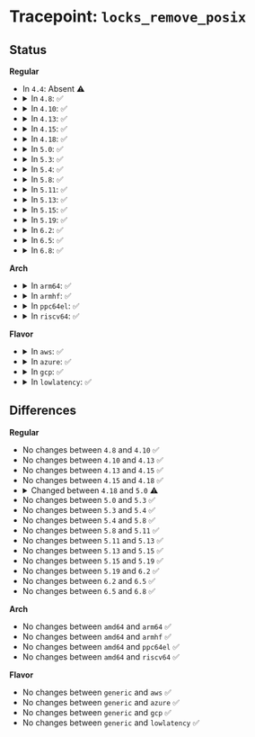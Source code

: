 # Tracepoint: <code>locks_remove_posix</code>

## Status
<b>Regular</b>
<ul>
<li>
In <code>4.4</code>: Absent ⚠️
</li>
<li>
<details>
<summary>In <code>4.8</code>: ✅</summary>

Event:

```c
struct trace_event_raw_filelock_lock {
    struct trace_entry ent;
    struct file_lock *fl;
    long unsigned int i_ino;
    dev_t s_dev;
    struct file_lock *fl_next;
    fl_owner_t fl_owner;
    unsigned int fl_pid;
    unsigned int fl_flags;
    unsigned char fl_type;
    loff_t fl_start;
    loff_t fl_end;
    int ret;
    char __data[0];
};
```
Function:

```c
void trace_event_raw_event_filelock_lock(void *__data, struct inode *inode, struct file_lock *fl, int ret);
```
</details>
</li>
<li>
<details>
<summary>In <code>4.10</code>: ✅</summary>

Event:

```c
struct trace_event_raw_filelock_lock {
    struct trace_entry ent;
    struct file_lock *fl;
    long unsigned int i_ino;
    dev_t s_dev;
    struct file_lock *fl_next;
    fl_owner_t fl_owner;
    unsigned int fl_pid;
    unsigned int fl_flags;
    unsigned char fl_type;
    loff_t fl_start;
    loff_t fl_end;
    int ret;
    char __data[0];
};
```
Function:

```c
void trace_event_raw_event_filelock_lock(void *__data, struct inode *inode, struct file_lock *fl, int ret);
```
</details>
</li>
<li>
<details>
<summary>In <code>4.13</code>: ✅</summary>

Event:

```c
struct trace_event_raw_filelock_lock {
    struct trace_entry ent;
    struct file_lock *fl;
    long unsigned int i_ino;
    dev_t s_dev;
    struct file_lock *fl_next;
    fl_owner_t fl_owner;
    unsigned int fl_pid;
    unsigned int fl_flags;
    unsigned char fl_type;
    loff_t fl_start;
    loff_t fl_end;
    int ret;
    char __data[0];
};
```
Function:

```c
void trace_event_raw_event_filelock_lock(void *__data, struct inode *inode, struct file_lock *fl, int ret);
```
</details>
</li>
<li>
<details>
<summary>In <code>4.15</code>: ✅</summary>

Event:

```c
struct trace_event_raw_filelock_lock {
    struct trace_entry ent;
    struct file_lock *fl;
    long unsigned int i_ino;
    dev_t s_dev;
    struct file_lock *fl_next;
    fl_owner_t fl_owner;
    unsigned int fl_pid;
    unsigned int fl_flags;
    unsigned char fl_type;
    loff_t fl_start;
    loff_t fl_end;
    int ret;
    char __data[0];
};
```
Function:

```c
void trace_event_raw_event_filelock_lock(void *__data, struct inode *inode, struct file_lock *fl, int ret);
```
</details>
</li>
<li>
<details>
<summary>In <code>4.18</code>: ✅</summary>

Event:

```c
struct trace_event_raw_filelock_lock {
    struct trace_entry ent;
    struct file_lock *fl;
    long unsigned int i_ino;
    dev_t s_dev;
    struct file_lock *fl_next;
    fl_owner_t fl_owner;
    unsigned int fl_pid;
    unsigned int fl_flags;
    unsigned char fl_type;
    loff_t fl_start;
    loff_t fl_end;
    int ret;
    char __data[0];
};
```
Function:

```c
void trace_event_raw_event_filelock_lock(void *__data, struct inode *inode, struct file_lock *fl, int ret);
```
</details>
</li>
<li>
<details>
<summary>In <code>5.0</code>: ✅</summary>

Event:

```c
struct trace_event_raw_filelock_lock {
    struct trace_entry ent;
    struct file_lock *fl;
    long unsigned int i_ino;
    dev_t s_dev;
    struct file_lock *fl_blocker;
    fl_owner_t fl_owner;
    unsigned int fl_pid;
    unsigned int fl_flags;
    unsigned char fl_type;
    loff_t fl_start;
    loff_t fl_end;
    int ret;
    char __data[0];
};
```
Function:

```c
void trace_event_raw_event_filelock_lock(void *__data, struct inode *inode, struct file_lock *fl, int ret);
```
</details>
</li>
<li>
<details>
<summary>In <code>5.3</code>: ✅</summary>

Event:

```c
struct trace_event_raw_filelock_lock {
    struct trace_entry ent;
    struct file_lock *fl;
    long unsigned int i_ino;
    dev_t s_dev;
    struct file_lock *fl_blocker;
    fl_owner_t fl_owner;
    unsigned int fl_pid;
    unsigned int fl_flags;
    unsigned char fl_type;
    loff_t fl_start;
    loff_t fl_end;
    int ret;
    char __data[0];
};
```
Function:

```c
void trace_event_raw_event_filelock_lock(void *__data, struct inode *inode, struct file_lock *fl, int ret);
```
</details>
</li>
<li>
<details>
<summary>In <code>5.4</code>: ✅</summary>

Event:

```c
struct trace_event_raw_filelock_lock {
    struct trace_entry ent;
    struct file_lock *fl;
    long unsigned int i_ino;
    dev_t s_dev;
    struct file_lock *fl_blocker;
    fl_owner_t fl_owner;
    unsigned int fl_pid;
    unsigned int fl_flags;
    unsigned char fl_type;
    loff_t fl_start;
    loff_t fl_end;
    int ret;
    char __data[0];
};
```
Function:

```c
void trace_event_raw_event_filelock_lock(void *__data, struct inode *inode, struct file_lock *fl, int ret);
```
</details>
</li>
<li>
<details>
<summary>In <code>5.8</code>: ✅</summary>

Event:

```c
struct trace_event_raw_filelock_lock {
    struct trace_entry ent;
    struct file_lock *fl;
    long unsigned int i_ino;
    dev_t s_dev;
    struct file_lock *fl_blocker;
    fl_owner_t fl_owner;
    unsigned int fl_pid;
    unsigned int fl_flags;
    unsigned char fl_type;
    loff_t fl_start;
    loff_t fl_end;
    int ret;
    char __data[0];
};
```
Function:

```c
void trace_event_raw_event_filelock_lock(void *__data, struct inode *inode, struct file_lock *fl, int ret);
```
</details>
</li>
<li>
<details>
<summary>In <code>5.11</code>: ✅</summary>

Event:

```c
struct trace_event_raw_filelock_lock {
    struct trace_entry ent;
    struct file_lock *fl;
    long unsigned int i_ino;
    dev_t s_dev;
    struct file_lock *fl_blocker;
    fl_owner_t fl_owner;
    unsigned int fl_pid;
    unsigned int fl_flags;
    unsigned char fl_type;
    loff_t fl_start;
    loff_t fl_end;
    int ret;
    char __data[0];
};
```
Function:

```c
void trace_event_raw_event_filelock_lock(void *__data, struct inode *inode, struct file_lock *fl, int ret);
```
</details>
</li>
<li>
<details>
<summary>In <code>5.13</code>: ✅</summary>

Event:

```c
struct trace_event_raw_filelock_lock {
    struct trace_entry ent;
    struct file_lock *fl;
    long unsigned int i_ino;
    dev_t s_dev;
    struct file_lock *fl_blocker;
    fl_owner_t fl_owner;
    unsigned int fl_pid;
    unsigned int fl_flags;
    unsigned char fl_type;
    loff_t fl_start;
    loff_t fl_end;
    int ret;
    char __data[0];
};
```
Function:

```c
void trace_event_raw_event_filelock_lock(void *__data, struct inode *inode, struct file_lock *fl, int ret);
```
</details>
</li>
<li>
<details>
<summary>In <code>5.15</code>: ✅</summary>

Event:

```c
struct trace_event_raw_filelock_lock {
    struct trace_entry ent;
    struct file_lock *fl;
    long unsigned int i_ino;
    dev_t s_dev;
    struct file_lock *fl_blocker;
    fl_owner_t fl_owner;
    unsigned int fl_pid;
    unsigned int fl_flags;
    unsigned char fl_type;
    loff_t fl_start;
    loff_t fl_end;
    int ret;
    char __data[0];
};
```
Function:

```c
void trace_event_raw_event_filelock_lock(void *__data, struct inode *inode, struct file_lock *fl, int ret);
```
</details>
</li>
<li>
<details>
<summary>In <code>5.19</code>: ✅</summary>

Event:

```c
struct trace_event_raw_filelock_lock {
    struct trace_entry ent;
    struct file_lock *fl;
    long unsigned int i_ino;
    dev_t s_dev;
    struct file_lock *fl_blocker;
    fl_owner_t fl_owner;
    unsigned int fl_pid;
    unsigned int fl_flags;
    unsigned char fl_type;
    loff_t fl_start;
    loff_t fl_end;
    int ret;
    char __data[0];
};
```
Function:

```c
void trace_event_raw_event_filelock_lock(void *__data, struct inode *inode, struct file_lock *fl, int ret);
```
</details>
</li>
<li>
<details>
<summary>In <code>6.2</code>: ✅</summary>

Event:

```c
struct trace_event_raw_filelock_lock {
    struct trace_entry ent;
    struct file_lock *fl;
    long unsigned int i_ino;
    dev_t s_dev;
    struct file_lock *fl_blocker;
    fl_owner_t fl_owner;
    unsigned int fl_pid;
    unsigned int fl_flags;
    unsigned char fl_type;
    loff_t fl_start;
    loff_t fl_end;
    int ret;
    char __data[0];
};
```
Function:

```c
void trace_event_raw_event_filelock_lock(void *__data, struct inode *inode, struct file_lock *fl, int ret);
```
</details>
</li>
<li>
<details>
<summary>In <code>6.5</code>: ✅</summary>

Event:

```c
struct trace_event_raw_filelock_lock {
    struct trace_entry ent;
    struct file_lock *fl;
    long unsigned int i_ino;
    dev_t s_dev;
    struct file_lock *fl_blocker;
    fl_owner_t fl_owner;
    unsigned int fl_pid;
    unsigned int fl_flags;
    unsigned char fl_type;
    loff_t fl_start;
    loff_t fl_end;
    int ret;
    char __data[0];
};
```
Function:

```c
void trace_event_raw_event_filelock_lock(void *__data, struct inode *inode, struct file_lock *fl, int ret);
```
</details>
</li>
<li>
<details>
<summary>In <code>6.8</code>: ✅</summary>

Event:

```c
struct trace_event_raw_filelock_lock {
    struct trace_entry ent;
    struct file_lock *fl;
    long unsigned int i_ino;
    dev_t s_dev;
    struct file_lock *fl_blocker;
    fl_owner_t fl_owner;
    unsigned int fl_pid;
    unsigned int fl_flags;
    unsigned char fl_type;
    loff_t fl_start;
    loff_t fl_end;
    int ret;
    char __data[0];
};
```
Function:

```c
void trace_event_raw_event_filelock_lock(void *__data, struct inode *inode, struct file_lock *fl, int ret);
```
</details>
</li>
</ul>
<b>Arch</b>
<ul>
<li>
<details>
<summary>In <code>arm64</code>: ✅</summary>

Event:

```c
struct trace_event_raw_filelock_lock {
    struct trace_entry ent;
    struct file_lock *fl;
    long unsigned int i_ino;
    dev_t s_dev;
    struct file_lock *fl_blocker;
    fl_owner_t fl_owner;
    unsigned int fl_pid;
    unsigned int fl_flags;
    unsigned char fl_type;
    loff_t fl_start;
    loff_t fl_end;
    int ret;
    char __data[0];
};
```
Function:

```c
void trace_event_raw_event_filelock_lock(void *__data, struct inode *inode, struct file_lock *fl, int ret);
```
</details>
</li>
<li>
<details>
<summary>In <code>armhf</code>: ✅</summary>

Event:

```c
struct trace_event_raw_filelock_lock {
    struct trace_entry ent;
    struct file_lock *fl;
    long unsigned int i_ino;
    dev_t s_dev;
    struct file_lock *fl_blocker;
    fl_owner_t fl_owner;
    unsigned int fl_pid;
    unsigned int fl_flags;
    unsigned char fl_type;
    loff_t fl_start;
    loff_t fl_end;
    int ret;
    char __data[0];
};
```
Function:

```c
void trace_event_raw_event_filelock_lock(void *__data, struct inode *inode, struct file_lock *fl, int ret);
```
</details>
</li>
<li>
<details>
<summary>In <code>ppc64el</code>: ✅</summary>

Event:

```c
struct trace_event_raw_filelock_lock {
    struct trace_entry ent;
    struct file_lock *fl;
    long unsigned int i_ino;
    dev_t s_dev;
    struct file_lock *fl_blocker;
    fl_owner_t fl_owner;
    unsigned int fl_pid;
    unsigned int fl_flags;
    unsigned char fl_type;
    loff_t fl_start;
    loff_t fl_end;
    int ret;
    char __data[0];
};
```
Function:

```c
void trace_event_raw_event_filelock_lock(void *__data, struct inode *inode, struct file_lock *fl, int ret);
```
</details>
</li>
<li>
<details>
<summary>In <code>riscv64</code>: ✅</summary>

Event:

```c
struct trace_event_raw_filelock_lock {
    struct trace_entry ent;
    struct file_lock *fl;
    long unsigned int i_ino;
    dev_t s_dev;
    struct file_lock *fl_blocker;
    fl_owner_t fl_owner;
    unsigned int fl_pid;
    unsigned int fl_flags;
    unsigned char fl_type;
    loff_t fl_start;
    loff_t fl_end;
    int ret;
    char __data[0];
};
```
Function:

```c
void trace_event_raw_event_filelock_lock(void *__data, struct inode *inode, struct file_lock *fl, int ret);
```
</details>
</li>
</ul>
<b>Flavor</b>
<ul>
<li>
<details>
<summary>In <code>aws</code>: ✅</summary>

Event:

```c
struct trace_event_raw_filelock_lock {
    struct trace_entry ent;
    struct file_lock *fl;
    long unsigned int i_ino;
    dev_t s_dev;
    struct file_lock *fl_blocker;
    fl_owner_t fl_owner;
    unsigned int fl_pid;
    unsigned int fl_flags;
    unsigned char fl_type;
    loff_t fl_start;
    loff_t fl_end;
    int ret;
    char __data[0];
};
```
Function:

```c
void trace_event_raw_event_filelock_lock(void *__data, struct inode *inode, struct file_lock *fl, int ret);
```
</details>
</li>
<li>
<details>
<summary>In <code>azure</code>: ✅</summary>

Event:

```c
struct trace_event_raw_filelock_lock {
    struct trace_entry ent;
    struct file_lock *fl;
    long unsigned int i_ino;
    dev_t s_dev;
    struct file_lock *fl_blocker;
    fl_owner_t fl_owner;
    unsigned int fl_pid;
    unsigned int fl_flags;
    unsigned char fl_type;
    loff_t fl_start;
    loff_t fl_end;
    int ret;
    char __data[0];
};
```
Function:

```c
void trace_event_raw_event_filelock_lock(void *__data, struct inode *inode, struct file_lock *fl, int ret);
```
</details>
</li>
<li>
<details>
<summary>In <code>gcp</code>: ✅</summary>

Event:

```c
struct trace_event_raw_filelock_lock {
    struct trace_entry ent;
    struct file_lock *fl;
    long unsigned int i_ino;
    dev_t s_dev;
    struct file_lock *fl_blocker;
    fl_owner_t fl_owner;
    unsigned int fl_pid;
    unsigned int fl_flags;
    unsigned char fl_type;
    loff_t fl_start;
    loff_t fl_end;
    int ret;
    char __data[0];
};
```
Function:

```c
void trace_event_raw_event_filelock_lock(void *__data, struct inode *inode, struct file_lock *fl, int ret);
```
</details>
</li>
<li>
<details>
<summary>In <code>lowlatency</code>: ✅</summary>

Event:

```c
struct trace_event_raw_filelock_lock {
    struct trace_entry ent;
    struct file_lock *fl;
    long unsigned int i_ino;
    dev_t s_dev;
    struct file_lock *fl_blocker;
    fl_owner_t fl_owner;
    unsigned int fl_pid;
    unsigned int fl_flags;
    unsigned char fl_type;
    loff_t fl_start;
    loff_t fl_end;
    int ret;
    char __data[0];
};
```
Function:

```c
void trace_event_raw_event_filelock_lock(void *__data, struct inode *inode, struct file_lock *fl, int ret);
```
</details>
</li>
</ul>

## Differences
<b>Regular</b>
<ul>
<li>
No changes between <code>4.8</code> and <code>4.10</code> ✅
</li>
<li>
No changes between <code>4.10</code> and <code>4.13</code> ✅
</li>
<li>
No changes between <code>4.13</code> and <code>4.15</code> ✅
</li>
<li>
No changes between <code>4.15</code> and <code>4.18</code> ✅
</li>
<li>
<details>
<summary>Changed between <code>4.18</code> and <code>5.0</code> ⚠️</summary>
<ul>
<li>
<b>Event changed. </b>
</li>
<li>
<b>Field added. </b>
<code>struct file_lock *fl_blocker</code>
</li>
<li>
<b>Field removed. </b>
<code>struct file_lock *fl_next</code>
</li>
</ul>
</details>
</li>
<li>
No changes between <code>5.0</code> and <code>5.3</code> ✅
</li>
<li>
No changes between <code>5.3</code> and <code>5.4</code> ✅
</li>
<li>
No changes between <code>5.4</code> and <code>5.8</code> ✅
</li>
<li>
No changes between <code>5.8</code> and <code>5.11</code> ✅
</li>
<li>
No changes between <code>5.11</code> and <code>5.13</code> ✅
</li>
<li>
No changes between <code>5.13</code> and <code>5.15</code> ✅
</li>
<li>
No changes between <code>5.15</code> and <code>5.19</code> ✅
</li>
<li>
No changes between <code>5.19</code> and <code>6.2</code> ✅
</li>
<li>
No changes between <code>6.2</code> and <code>6.5</code> ✅
</li>
<li>
No changes between <code>6.5</code> and <code>6.8</code> ✅
</li>
</ul>
<b>Arch</b>
<ul>
<li>
No changes between <code>amd64</code> and <code>arm64</code> ✅
</li>
<li>
No changes between <code>amd64</code> and <code>armhf</code> ✅
</li>
<li>
No changes between <code>amd64</code> and <code>ppc64el</code> ✅
</li>
<li>
No changes between <code>amd64</code> and <code>riscv64</code> ✅
</li>
</ul>
<b>Flavor</b>
<ul>
<li>
No changes between <code>generic</code> and <code>aws</code> ✅
</li>
<li>
No changes between <code>generic</code> and <code>azure</code> ✅
</li>
<li>
No changes between <code>generic</code> and <code>gcp</code> ✅
</li>
<li>
No changes between <code>generic</code> and <code>lowlatency</code> ✅
</li>
</ul>
